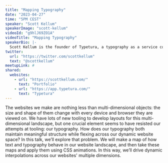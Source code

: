 ```yaml
---
title: "Mapping Typography"
date: "2023-04-27"
time: "5PM CEST"
speaker: "Scott Kellum"
speakerImage: "scott-kellum"
videoId: "g9hlJ69ZO1A"
videoTitle: "Mapping Typography"
speakerBio: |-
  Scott Kellum is the founder of Typetura, a typography as a service company offering both bespoke and ready-made typographic solutions. With over 15 years of design experience across type, editorial, digital, and print design; Scott’s experience gives him a unique perspective on the typographic challenges and opportunities in the design industry. He has invented multiple web technologies, holds two patents, and has contributed to major projects at Vox Media, Darden Studio, and Roger Black Studio. These accomplishments include inventing dynamic typographic systems, high impact ad formats, new parallax techniques, and the fluid typesetting technology that powers Typetura itself.
twitter:
  url: "https://twitter.com/scottkellum"
  text: "@scottkellum"
meetupLink: #
shared:
  websites:
    - url: "https://scottkellum.com/"
      text: "Portfolio"
    - url: "https://app.typetura.com/"
      text: "Typetura"
---
```


The websites we make are nothing less than multi-dimensional objects: the size and shape of them change with every device and browser they are viewed on. We have lots of new tooling to develop layouts for this multi-dimensional landscape, but one crucial element seems to have resisted our attempts at tooling: our typography. How does our typography both maintain meaningful structure while flexing across our dynamic website space? In this talk, we’ll explore that problem. We will make a map of how text and typography behave in our website landscape, and then take these maps and apply them using CSS animations. In this way, we’ll drive dynamic interpolations across our websites' multiple dimensions.
